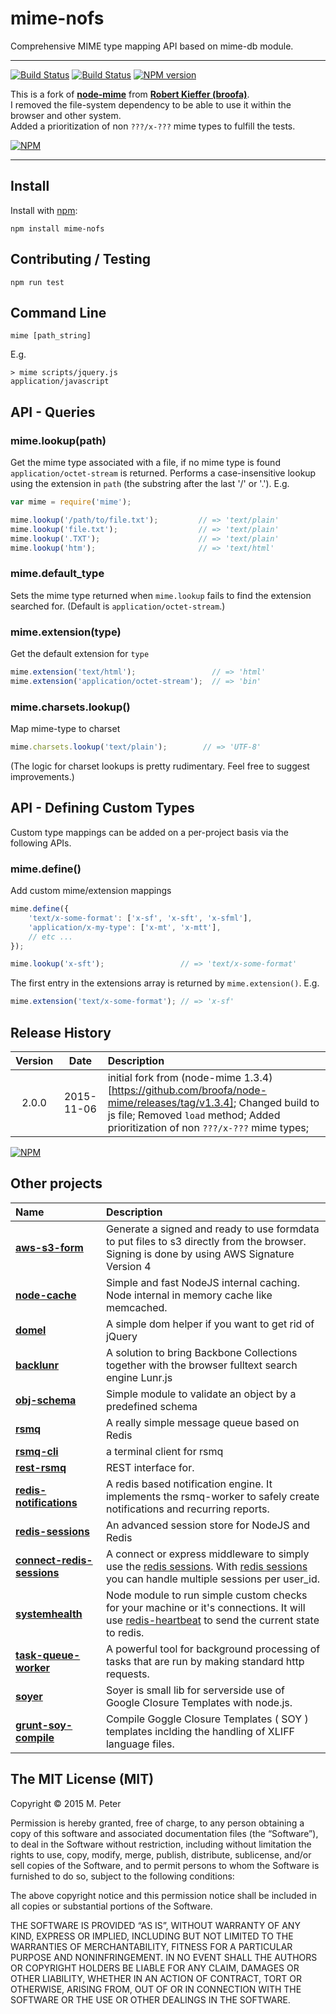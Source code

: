 mime-nofs
===========

Comprehensive MIME type mapping API based on mime-db module.

---

[![Build Status](https://secure.travis-ci.org/mpneuried/mime-nofs.png?branch=master)](http://travis-ci.org/mpneuried/mime-nofs)
[![Build Status](https://david-dm.org/mpneuried/mime-nofs.png)](https://david-dm.org/mpneuried/mime-nofs)
[![NPM version](https://badge.fury.io/js/mime-nofs.png)](http://badge.fury.io/js/mime-nofs)

This is a fork of **[node-mime](https://github.com/broofa/node-mime)** from **[Robert Kieffer (broofa)](https://github.com/broofa)**.  
I removed the file-system dependency to be able to use it within the browser and other system.  
Added a prioritization of non `???/x-???` mime types to fulfill the tests.

[![NPM](https://nodei.co/npm/mime-nofs.png?downloads=true&stars=true)](https://nodei.co/npm/mime-nofs/)

---

## Install

Install with [npm](http://github.com/isaacs/npm):

    npm install mime-nofs

## Contributing / Testing

    npm run test

## Command Line

    mime [path_string]

E.g.

    > mime scripts/jquery.js
    application/javascript

## API - Queries

### mime.lookup(path)
Get the mime type associated with a file, if no mime type is found `application/octet-stream` is returned. Performs a case-insensitive lookup using the extension in `path` (the substring after the last '/' or '.').  E.g.

```js
var mime = require('mime');

mime.lookup('/path/to/file.txt');         // => 'text/plain'
mime.lookup('file.txt');                  // => 'text/plain'
mime.lookup('.TXT');                      // => 'text/plain'
mime.lookup('htm');                       // => 'text/html'
```

### mime.default_type
Sets the mime type returned when `mime.lookup` fails to find the extension searched for. (Default is `application/octet-stream`.)

### mime.extension(type)
Get the default extension for `type`

```js
mime.extension('text/html');                 // => 'html'
mime.extension('application/octet-stream');  // => 'bin'
```

### mime.charsets.lookup()

Map mime-type to charset

```js
mime.charsets.lookup('text/plain');        // => 'UTF-8'
```

(The logic for charset lookups is pretty rudimentary.  Feel free to suggest improvements.)

## API - Defining Custom Types

Custom type mappings can be added on a per-project basis via the following APIs.

### mime.define()

Add custom mime/extension mappings

```js
mime.define({
    'text/x-some-format': ['x-sf', 'x-sft', 'x-sfml'],
    'application/x-my-type': ['x-mt', 'x-mtt'],
    // etc ...
});

mime.lookup('x-sft');                 // => 'text/x-some-format'
```

The first entry in the extensions array is returned by `mime.extension()`. E.g.

```js
mime.extension('text/x-some-format'); // => 'x-sf'
```

## Release History
|Version|Date|Description|
|:--:|:--:|:--|
|2.0.0|2015-11-06|initial fork from (node-mime 1.3.4)[https://github.com/broofa/node-mime/releases/tag/v1.3.4]; Changed build to js file; Removed `load` method; Added  prioritization of non `???/x-???` mime types;|

[![NPM](https://nodei.co/npm-dl/mime-nofs.png?months=6)](https://nodei.co/npm/mime-nofs/)


## Other projects

|Name|Description|
|:--|:--|
|[**aws-s3-form**](https://github.com/mpneuried/aws-s3-form)|Generate a signed and ready to use formdata to put files to s3 directly from the browser. Signing is done by using AWS Signature Version 4|
|[**node-cache**](https://github.com/tcs-de/nodecache)|Simple and fast NodeJS internal caching. Node internal in memory cache like memcached.|
|[**domel**](https://github.com/mpneuried/domel)|A simple dom helper if you want to get rid of jQuery|
|[**backlunr**](https://github.com/mpneuried/backlunr)|A solution to bring Backbone Collections together with the browser fulltext search engine Lunr.js|
|[**obj-schema**](https://github.com/mpneuried/obj-schema)|Simple module to validate an object by a predefined schema|
|[**rsmq**](https://github.com/smrchy/rsmq)|A really simple message queue based on Redis|
|[**rsmq-cli**](https://github.com/mpneuried/rsmq-cli)|a terminal client for rsmq|
|[**rest-rsmq**](https://github.com/smrchy/rest-rsmq)|REST interface for.|
|[**redis-notifications**](https://github.com/mpneuried/redis-notifications)|A redis based notification engine. It implements the rsmq-worker to safely create notifications and recurring reports.|
|[**redis-sessions**](https://github.com/smrchy/redis-sessions)|An advanced session store for NodeJS and Redis|
|[**connect-redis-sessions**](https://github.com/mpneuried/connect-redis-sessions)|A connect or express middleware to simply use the [redis sessions](https://github.com/smrchy/redis-sessions). With [redis sessions](https://github.com/smrchy/redis-sessions) you can handle multiple sessions per user_id.|
|[**systemhealth**](https://github.com/mpneuried/systemhealth)|Node module to run simple custom checks for your machine or it's connections. It will use [redis-heartbeat](https://github.com/mpneuried/redis-heartbeat) to send the current state to redis.|
|[**task-queue-worker**](https://github.com/smrchy/task-queue-worker)|A powerful tool for background processing of tasks that are run by making standard http requests.|
|[**soyer**](https://github.com/mpneuried/soyer)|Soyer is small lib for serverside use of Google Closure Templates with node.js.|
|[**grunt-soy-compile**](https://github.com/mpneuried/grunt-soy-compile)|Compile Goggle Closure Templates ( SOY ) templates inclding the handling of XLIFF language files.|


## The MIT License (MIT)

Copyright © 2015 M. Peter

Permission is hereby granted, free of charge, to any person obtaining a copy of this software and associated documentation files (the “Software”), to deal in the Software without restriction, including without limitation the rights to use, copy, modify, merge, publish, distribute, sublicense, and/or sell copies of the Software, and to permit persons to whom the Software is furnished to do so, subject to the following conditions:

The above copyright notice and this permission notice shall be included in all copies or substantial portions of the Software.

THE SOFTWARE IS PROVIDED “AS IS”, WITHOUT WARRANTY OF ANY KIND, EXPRESS OR IMPLIED, INCLUDING BUT NOT LIMITED TO THE WARRANTIES OF MERCHANTABILITY, FITNESS FOR A PARTICULAR PURPOSE AND NONINFRINGEMENT. IN NO EVENT SHALL THE AUTHORS OR COPYRIGHT HOLDERS BE LIABLE FOR ANY CLAIM, DAMAGES OR OTHER LIABILITY, WHETHER IN AN ACTION OF CONTRACT, TORT OR OTHERWISE, ARISING FROM, OUT OF OR IN CONNECTION WITH THE SOFTWARE OR THE USE OR OTHER DEALINGS IN THE SOFTWARE.
